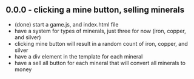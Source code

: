 
## 0.0.0 - clicking a mine button, selling minerals
* (done) start a game.js, and index.html file
* have a system for types of minerals, just three for now (iron, copper, and silver)
* clicking mine button will result in a random count of iron, copper, and silver
* have a div element in the template for each mineral
* have a sell all button for each mineral that will convert all minerals to money